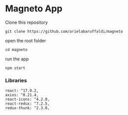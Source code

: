 # Magneto App

Clone this repository
```
git clone https://github.com/arielabaruffaldi/magneto
```

open the root folder 
```
cd magneto
```

run the app
```
npm start 
```


### Libraries
```
react: ^17.0.2,
axios: ^0.21.4,
react-icons: ^4.2.0,
react-redux: ^7.2.5,
redux-thunk: ^2.3.0,

```
